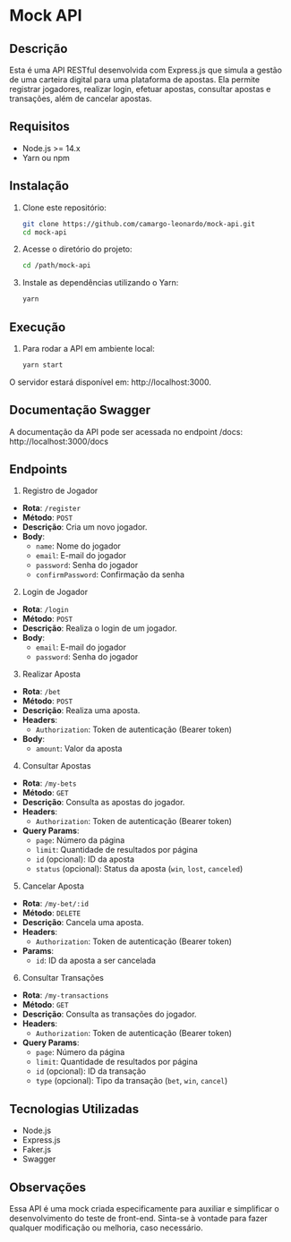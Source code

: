 # Mock API

## Descrição

Esta é uma API RESTful desenvolvida com Express.js que simula a gestão de uma carteira digital para uma plataforma de apostas. Ela permite registrar jogadores, realizar login, efetuar apostas, consultar apostas e transações, além de cancelar apostas.

## Requisitos

- Node.js >= 14.x
- Yarn ou npm

## Instalação

1. Clone este repositório:

   ```bash
   git clone https://github.com/camargo-leonardo/mock-api.git
   cd mock-api

   ```

2. Acesse o diretório do projeto:

   ```bash
   cd /path/mock-api

   ```

3. Instale as dependências utilizando o Yarn:

   ```bash
   yarn
   ```

## Execução

1. Para rodar a API em ambiente local:

   ```bash
   yarn start
   ```

O servidor estará disponível em: http://localhost:3000.

## Documentação Swagger

A documentação da API pode ser acessada no endpoint /docs:
http://localhost:3000/docs

## Endpoints

1. Registro de Jogador

- **Rota**: `/register`
- **Método**: `POST`
- **Descrição**: Cria um novo jogador.
- **Body**:
  - `name`: Nome do jogador
  - `email`: E-mail do jogador
  - `password`: Senha do jogador
  - `confirmPassword`: Confirmação da senha

2. Login de Jogador

- **Rota**: `/login`
- **Método**: `POST`
- **Descrição**: Realiza o login de um jogador.
- **Body**:
  - `email`: E-mail do jogador
  - `password`: Senha do jogador

3. Realizar Aposta

- **Rota**: `/bet`
- **Método**: `POST`
- **Descrição**: Realiza uma aposta.
- **Headers**:
  - `Authorization`: Token de autenticação (Bearer token)
- **Body**:
  - `amount`: Valor da aposta

4. Consultar Apostas

- **Rota**: `/my-bets`
- **Método**: `GET`
- **Descrição**: Consulta as apostas do jogador.
- **Headers**:
  - `Authorization`: Token de autenticação (Bearer token)
- **Query Params**:
  - `page`: Número da página
  - `limit`: Quantidade de resultados por página
  - `id` (opcional): ID da aposta
  - `status` (opcional): Status da aposta (`win`, `lost`, `canceled`)

5. Cancelar Aposta

- **Rota**: `/my-bet/:id`
- **Método**: `DELETE`
- **Descrição**: Cancela uma aposta.
- **Headers**:
  - `Authorization`: Token de autenticação (Bearer token)
- **Params**:
  - `id`: ID da aposta a ser cancelada

6. Consultar Transações

- **Rota**: `/my-transactions`
- **Método**: `GET`
- **Descrição**: Consulta as transações do jogador.
- **Headers**:
  - `Authorization`: Token de autenticação (Bearer token)
- **Query Params**:
  - `page`: Número da página
  - `limit`: Quantidade de resultados por página
  - `id` (opcional): ID da transação
  - `type` (opcional): Tipo da transação (`bet`, `win`, `cancel`)

## Tecnologias Utilizadas

- Node.js
- Express.js
- Faker.js
- Swagger

## Observações

Essa API é uma mock criada especificamente para auxiliar e simplificar o desenvolvimento do teste de front-end. Sinta-se à vontade para fazer qualquer modificação ou melhoria, caso necessário.
